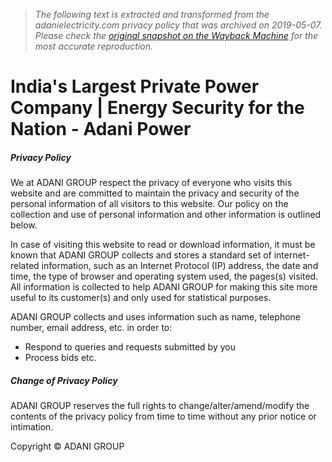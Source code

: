 > *The following text is extracted and transformed from the adanielectricity.com privacy policy that was archived on 2019-05-07. Please check the [original snapshot on the Wayback Machine](https://web.archive.org/web/20190507105652id_/https%3A//www.adanielectricity.com/PrivacyPolicy) for the most accurate reproduction.*

# India's Largest Private Power Company | Energy Security for the Nation - Adani Power

##### Privacy Policy

We at ADANI GROUP respect the privacy of everyone who visits this website and are committed to maintain the privacy and security of the personal information of all visitors to this website. Our policy on the collection and use of personal information and other information is outlined below.

In case of visiting this website to read or download information, it must be known that ADANI GROUP collects and stores a standard set of internet-related information, such as an Internet Protocol (IP) address, the date and time, the type of browser and operating system used, the pages(s) visited. All information is collected to help ADANI GROUP for making this site more useful to its customer(s) and only used for statistical purposes.

ADANI GROUP collects and uses information such as name, telephone number, email address, etc. in order to:

  * Respond to queries and requests submitted by you
  * Process bids etc.



##### Change of Privacy Policy

ADANI GROUP reserves the full rights to change/alter/amend/modify the contents of the privacy policy from time to time without any prior notice or intimation.

Copyright © ADANI GROUP
